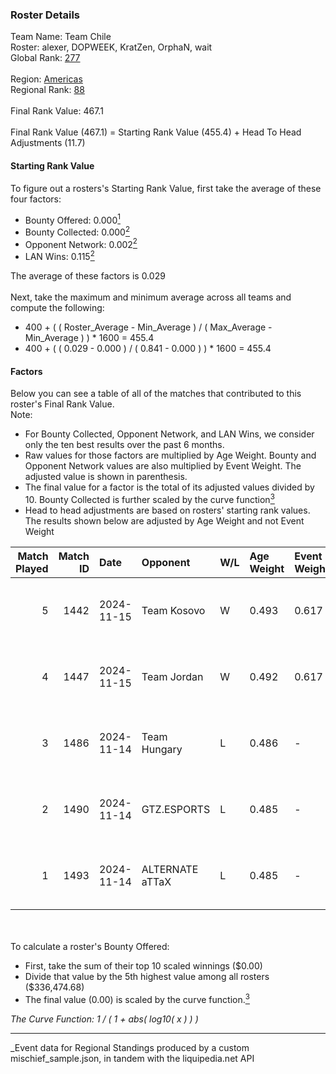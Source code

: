 ### Roster Details<br />
Team Name: Team Chile<br />
Roster: alexer, DOPWEEK, KratZen, OrphaN, wait<br />
Global Rank: [277](../../standings_global_2025_03_01.md)<br />
<br />
Region: [Americas]( ../../standings_americas_2025_03_01.md)<br />
Regional Rank: [88]( ../../standings_americas_2025_03_01.md)<br />
<br />
Final Rank Value:  467.1<br />
<br />
Final Rank Value (467.1) = Starting Rank Value (455.4) + Head To Head Adjustments (11.7)<br />

#### Starting Rank Value<br />
To figure out a rosters's Starting Rank Value, first take the average of these four factors:<br />
- Bounty Offered: 0.000[<sup>1</sup>](#table2)
- Bounty Collected: 0.000[<sup>2</sup>](#table1)
- Opponent Network: 0.002[<sup>2</sup>](#table1)
- LAN Wins: 0.115[<sup>2</sup>](#table1)

The average of these factors is 0.029<br />
<br />
Next, take the maximum and minimum average across all teams and compute the following:<br />
- 400 + ( ( Roster_Average - Min_Average ) / ( Max_Average - Min_Average ) ) * 1600 = 455.4
- 400 + ( ( 0.029 - 0.000 ) / ( 0.841 - 0.000 ) ) * 1600 = 455.4


#### Factors<br />
Below you can see a table of all of the matches that contributed to this roster's Final Rank Value.<br />
Note:<br />

- For Bounty Collected, Opponent Network, and LAN Wins, we consider only the ten best results over the past 6 months.
- Raw values for those factors are multiplied by Age Weight. Bounty and Opponent Network values are also multiplied by Event Weight. The adjusted value is shown in parenthesis.
- The final value for a factor is the total of its adjusted values divided by 10. Bounty Collected is further scaled by the curve function[<sup>3</sup>](#curveFunction)
- Head to head adjustments are based on rosters' starting rank values. The results shown below are adjusted by Age Weight and not Event Weight
<span id="table1"></span><br />


| Match Played | Match ID | Date       | Opponent        | W/L | Age Weight | Event Weight | Bounty Collected | Opponent Network | LAN Wins  | H2H Adj. | Roster                                 |
| -: | -: | :- | :- | :- | :- | :- | :- | :- | :- | -: | :- |
|            5 |     1442 | 2024-11-15 | Team Kosovo     | W   | 0.493      | 0.617        | 0.000 (0.000)    | 0.022 (0.007)    | 1 (0.493) |     8.56 | alexer, DOPWEEK, KratZen, OrphaN, wait |
|            4 |     1447 | 2024-11-15 | Team Jordan     | W   | 0.492      | 0.617        | 0.000 (0.000)    | 0.029 (0.009)    | 1 (0.492) |     7.28 | alexer, DOPWEEK, KratZen, OrphaN, wait |
|            3 |     1486 | 2024-11-14 | Team Hungary    | L   | 0.486      | -            | -                | -                | -         |    -2.52 | alexer, DOPWEEK, KratZen, OrphaN, wait |
|            2 |     1490 | 2024-11-14 | GTZ.ESPORTS     | L   | 0.485      | -            | -                | -                | -         |    -0.29 | alexer, DOPWEEK, KratZen, OrphaN, wait |
|            1 |     1493 | 2024-11-14 | ALTERNATE aTTaX | L   | 0.485      | -            | -                | -                | -         |    -1.30 | alexer, DOPWEEK, KratZen, OrphaN, wait |

<br />
<span id="table2"></span><br />
To calculate a roster's Bounty Offered:<br />

- First, take the sum of their top 10 scaled winnings ($0.00)
- Divide that value by the 5th highest value among all rosters ($336,474.68)
- The final value (0.00) is scaled by the curve function.[<sup>3</sup>](#curveFunction)

<span id="curveFunction"></span>_The Curve Function: 1 / ( 1 + abs( log10( x ) ) )_<br />

---
_Event data for Regional Standings produced by a custom mischief_sample.json, in tandem with the liquipedia.net API<br />
